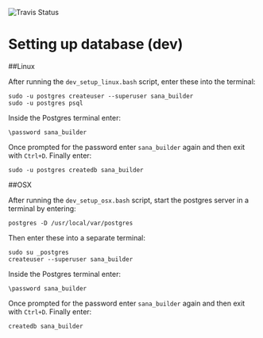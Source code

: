 ![Travis Status](https://magnum.travis-ci.com/SanaMobile/sana.protocol_builder.svg?token=ZGEsLaeuqpxx3zs2nxUA&branch=master)

Setting up database (dev)
===

##Linux

After running the `dev_setup_linux.bash` script, enter these into the terminal:

```
sudo -u postgres createuser --superuser sana_builder
sudo -u postgres psql
```

Inside the Postgres terminal enter:

```
\password sana_builder
```

Once prompted for the password enter `sana_builder` again and then exit with `Ctrl+D`. Finally enter:

```
sudo -u postgres createdb sana_builder
```

##OSX


After running the `dev_setup_osx.bash` script, start the postgres server in a terminal by entering:

```
postgres -D /usr/local/var/postgres
```
Then enter these into a separate terminal:

```
sudo su _postgres
createuser --superuser sana_builder
```

Inside the Postgres terminal enter:

```
\password sana_builder
```

Once prompted for the password enter `sana_builder` again and then exit with `Ctrl+D`. Finally enter:

```
createdb sana_builder
```

